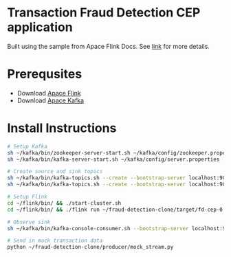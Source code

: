 # Transaction Fraud Detection CEP application 
Built using the sample from Apace Flink Docs. See [link](https://ci.apache.org/projects/flink/flink-docs-release-1.13/docs/try-flink/datastream/) for more details.

# Prerequsites
- Download [Apace Flink](https://www.apache.org/dyn/closer.lua/flink/flink-1.13.1/flink-1.13.1-bin-scala_2.11.tgz)
- Download [Apace Kafka](https://www.apache.org/dyn/closer.cgi?path=/kafka/2.8.0/kafka-2.8.0-src.tgz)

# Install Instructions
```sh
# Setup Kafka
sh ~/kafka/bin/zookeeper-server-start.sh ~/kafka/config/zookeeper.properties
sh ~/kafka/bin/kafka-server-start.sh ~/kafka/config/server.properties

# Create source and sink topics
sh ~/kafka/bin/kafka-topics.sh --create --bootstrap-server localhost:9092 --replication-factor 1 --partitions 1 --topic fd-cep 
sh ~/kafka/bin/kafka-topics.sh --create --bootstrap-server localhost:9092 --replication-factor 1 --partitions 1 --topic notifications

# Setup Flink
cd ~/flink/bin/ && ./start-cluster.sh
cd ~/flink/bin/ && ./flink run ~/fraud-detection-clone/target/fd-cep-0.0.1-SNAPSHOT-jar-with-dependencies.jar

# Observe sink
sh ~/kafka/bin/kafka-console-consumer.sh --bootstrap-server localhost:9092 --topic notifications

# Send in mock transaction data
python ~/fraud-detection-clone/producer/mock_stream.py
```
